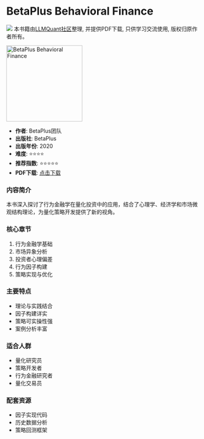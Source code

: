 # BetaPlus Behavioral Finance

![](https://fastly.jsdelivr.net/gh/bucketio/img3@main/2024/09/04/1725464231869-e0b2f727-2a0f-4270-bf6c-31ddc350426a.gif)
本书籍由[LLMQuant社区](https://llmquant.com/)整理, 并提供PDF下载, 只供学习交流使用, 版权归原作者所有。

<img src="cover.jpg" alt="BetaPlus Behavioral Finance" width="200"/>

- **作者**: BetaPlus团队
- **出版社**: BetaPlus
- **出版年份**: 2020
- **难度**: ⭐⭐⭐⭐
- **推荐指数**: ⭐⭐⭐⭐⭐
- **PDF下载**: [点击下载](https://github.com/LLMQuant/asset/blob/main/BetaPlus_Behavioral_Finance.pdf)

### 内容简介

本书深入探讨了行为金融学在量化投资中的应用，结合了心理学、经济学和市场微观结构理论，为量化策略开发提供了新的视角。

### 核心章节

1. 行为金融学基础
2. 市场异象分析
3. 投资者心理偏差
4. 行为因子构建
5. 策略实现与优化

### 主要特点

- 理论与实践结合
- 因子构建详实
- 策略可实操性强
- 案例分析丰富

### 适合人群

- 量化研究员
- 策略开发者
- 行为金融研究者
- 量化交易员

### 配套资源

- 因子实现代码
- 历史数据分析
- 策略回测框架
